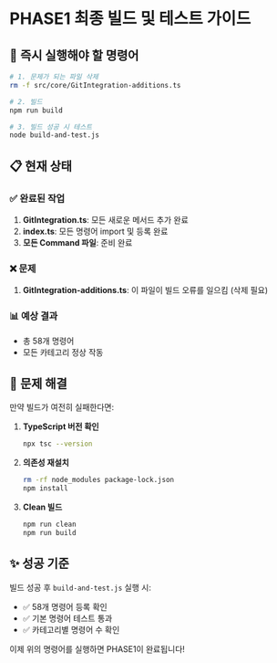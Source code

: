 # PHASE1 최종 빌드 및 테스트 가이드

## 🚀 즉시 실행해야 할 명령어

```bash
# 1. 문제가 되는 파일 삭제
rm -f src/core/GitIntegration-additions.ts

# 2. 빌드
npm run build

# 3. 빌드 성공 시 테스트
node build-and-test.js
```

## 📋 현재 상태

### ✅ 완료된 작업
1. **GitIntegration.ts**: 모든 새로운 메서드 추가 완료
2. **index.ts**: 모든 명령어 import 및 등록 완료
3. **모든 Command 파일**: 준비 완료

### ❌ 문제
1. **GitIntegration-additions.ts**: 이 파일이 빌드 오류를 일으킴 (삭제 필요)

### 📊 예상 결과
- 총 58개 명령어
- 모든 카테고리 정상 작동

## 🔧 문제 해결

만약 빌드가 여전히 실패한다면:

1. **TypeScript 버전 확인**
   ```bash
   npx tsc --version
   ```

2. **의존성 재설치**
   ```bash
   rm -rf node_modules package-lock.json
   npm install
   ```

3. **Clean 빌드**
   ```bash
   npm run clean
   npm run build
   ```

## ✨ 성공 기준

빌드 성공 후 `build-and-test.js` 실행 시:
- ✅ 58개 명령어 등록 확인
- ✅ 기본 명령어 테스트 통과
- ✅ 카테고리별 명령어 수 확인

이제 위의 명령어를 실행하면 PHASE1이 완료됩니다!
